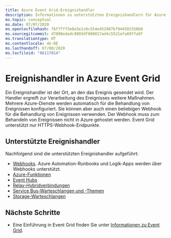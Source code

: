 ```yaml
---
title: Azure Event Grid-Ereignishandler
description: Informationen zu unterstützten Ereignishandlern für Azure Event Grid Azure Automation, Functions, Event Hubs, Hybrid Connections, Logic Apps, Service Bus, Queue Storage, Webhooks.
ms.topic: conceptual
ms.date: 07/07/2020
ms.openlocfilehash: 76f7fff3e0a3e1c0c554e452987bf944503358b8
ms.sourcegitcommit: d7008edadc9993df960817ad4c5521efa69ffa9f
ms.translationtype: HT
ms.contentlocale: de-DE
ms.lasthandoff: 07/08/2020
ms.locfileid: "86117014"
---
```

# <a name="event-handlers-in-azure-event-grid"></a>Ereignishandler in Azure Event Grid
Ein Ereignishandler ist der Ort, an den das Ereignis gesendet wird. Der Handler ergreift zur Verarbeitung des Ereignisses weitere Maßnahmen. Mehrere Azure-Dienste werden automatisch für die Behandlung von Ereignissen konfiguriert. Sie können aber auch einen beliebigen Webhook für die Behandlung von Ereignissen verwenden. Der Webhook muss zum Behandeln von Ereignissen nicht in Azure gehostet werden. Event Grid unterstützt nur HTTPS-Webhook-Endpunkte.

## <a name="supported-event-handlers"></a>Unterstützte Ereignishandler
Nachfolgend sind die unterstützten Ereignishandler aufgeführt: 

- [Webhooks](handler-webhooks.md). Azure Automation-Runbooks und Logik-Apps werden über Webhooks unterstützt. 
- [Azure-Funktionen](handler-functions.md)
- [Event Hubs](handler-event-hubs.md)
- [Relay-Hybridverbindungen](handler-relay-hybrid-connections.md)
- [Service Bus-Warteschlangen und -Themen](handler-service-bus.md)
- [Storage-Warteschlangen](handler-storage-queues.md)

## <a name="next-steps"></a>Nächste Schritte
- Eine Einführung in Event Grid finden Sie unter [Informationen zu Event Grid](overview.md).
